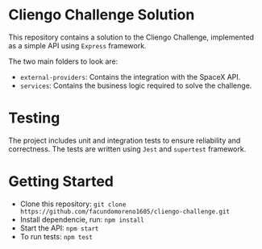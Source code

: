 # Cliengo Challenge Solution

This repository contains a solution to the Cliengo Challenge, implemented as a simple API using `Express` framework.

The two main folders to look are:

- `external-providers`: Contains the integration with the SpaceX API.
- `services`: Contains the business logic required to solve the challenge.

# Testing

The project includes unit and integration tests to ensure reliability and correctness. The tests are written using `Jest` and `supertest` framework.

# Getting Started

- Clone this repository: `git clone https://github.com/facundomoreno1605/cliengo-challenge.git`
- Install dependencie, run: `npm install`
- Start the API: `npm start`
- To run tests: `npm test`
